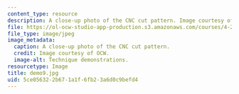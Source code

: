 ```yaml
---
content_type: resource
description: A close-up photo of the CNC cut pattern. Image courtesy of OCW.
file: https://ol-ocw-studio-app-production.s3.amazonaws.com/courses/4-296-furniture-making-spring-2005/5ce056322b671a1f6fb23a6d0c9befd4_demo9.jpg
file_type: image/jpeg
image_metadata:
  caption: A close-up photo of the CNC cut pattern.
  credit: Image courtesy of OCW.
  image-alt: Technique demonstrations.
resourcetype: Image
title: demo9.jpg
uid: 5ce05632-2b67-1a1f-6fb2-3a6d0c9befd4
---
```

